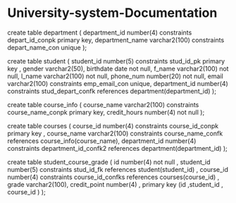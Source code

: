# University-system-Documentation
create table department
(
department_id number(4) constraints depart_id_conpk primary key,
department_name varchar2(100) constraints depart_name_con unique
);


create table student 
(
student_id number(5) constraints stud_id_pk primary key ,
gender varchar2(50),
birthdate date not null,
f_name varchar2(100) not null,
l_name varchar2(100) not null,
phone_num number(20) not null,
email varchar2(100) constraints emp_email_con unique,
department_id number(4) constraints stud_depart_confk references department(department_id)
);

create table course_info 
(
course_name varchar2(100) constraints course_name_conpk primary key,
credit_hours number(4) not null
);

create table courses
(
course_id number(4) constraints course_id_conpk primary key ,
course_name varchar2(100) constraints course_name_confk references course_info(course_name),
department_id number(4) constraints department_id_confk2 references department(department_id)
);


create table student_course_grade
(
id number(4) not null ,
student_id number(5) constraints stud_id_fk references student(student_id) ,
course_id number(4) constraints course_id_confks references courses(course_id) ,
grade varchar2(100),
credit_point number(4)  ,
primary key (id ,student_id , course_id )
);

